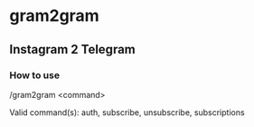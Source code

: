 # gram2gram
## Instagram 2 Telegram

### How to use
/gram2gram \<command\>

Valid command(s): auth, subscribe, unsubscribe, subscriptions
